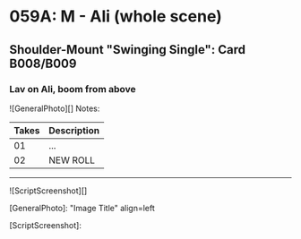 # 059A: M - Ali (whole scene)

## Shoulder-Mount "Swinging Single": Card B008/B009

### Lav on Ali, boom from above

![GeneralPhoto][]
Notes: 

| Takes | Description |
|:---|:----|
| 01 | ... |
| 02 | NEW ROLL |

----

![ScriptScreenshot][]


[GeneralPhoto]:  "Image Title" align=left

[ScriptScreenshot]: 